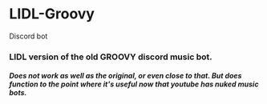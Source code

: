 # LIDL-Groovy
Discord bot

### LIDL version of the old GROOVY discord music bot.
##### Does not work as well as the original, or even close to that. But does function to the point where it's useful now that youtube has nuked music bots.
